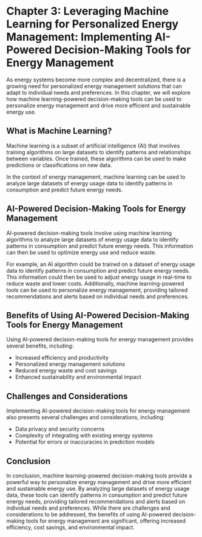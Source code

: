 Chapter 3: Leveraging Machine Learning for Personalized Energy Management: Implementing AI-Powered Decision-Making Tools for Energy Management
==============================================================================================================================================

As energy systems become more complex and decentralized, there is a growing need for personalized energy management solutions that can adapt to individual needs and preferences. In this chapter, we will explore how machine learning-powered decision-making tools can be used to personalize energy management and drive more efficient and sustainable energy use.

What is Machine Learning?
-------------------------

Machine learning is a subset of artificial intelligence (AI) that involves training algorithms on large datasets to identify patterns and relationships between variables. Once trained, these algorithms can be used to make predictions or classifications on new data.

In the context of energy management, machine learning can be used to analyze large datasets of energy usage data to identify patterns in consumption and predict future energy needs.

AI-Powered Decision-Making Tools for Energy Management
------------------------------------------------------

AI-powered decision-making tools involve using machine learning algorithms to analyze large datasets of energy usage data to identify patterns in consumption and predict future energy needs. This information can then be used to optimize energy use and reduce waste.

For example, an AI algorithm could be trained on a dataset of energy usage data to identify patterns in consumption and predict future energy needs. This information could then be used to adjust energy usage in real-time to reduce waste and lower costs. Additionally, machine learning-powered tools can be used to personalize energy management, providing tailored recommendations and alerts based on individual needs and preferences.

Benefits of Using AI-Powered Decision-Making Tools for Energy Management
------------------------------------------------------------------------

Using AI-powered decision-making tools for energy management provides several benefits, including:

* Increased efficiency and productivity
* Personalized energy management solutions
* Reduced energy waste and cost savings
* Enhanced sustainability and environmental impact

Challenges and Considerations
-----------------------------

Implementing AI-powered decision-making tools for energy management also presents several challenges and considerations, including:

* Data privacy and security concerns
* Complexity of integrating with existing energy systems
* Potential for errors or inaccuracies in prediction models

Conclusion
----------

In conclusion, machine learning-powered decision-making tools provide a powerful way to personalize energy management and drive more efficient and sustainable energy use. By analyzing large datasets of energy usage data, these tools can identify patterns in consumption and predict future energy needs, providing tailored recommendations and alerts based on individual needs and preferences. While there are challenges and considerations to be addressed, the benefits of using AI-powered decision-making tools for energy management are significant, offering increased efficiency, cost savings, and environmental impact.
